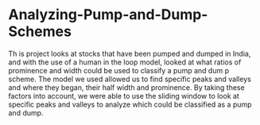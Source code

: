# Analyzing-Pump-and-Dump-Schemes
Th is project looks at stocks that have been pumped and
dumped in India, and with the use of a human in the loop
model, looked at what ratios of prominence and width could be
used to classify a pump and dum p scheme. The model we used
allowed us to find specific peaks and valleys and where they
began, their half width and prominence. By taking these factors
into account, we were able to use the sliding window to look at
specific peaks and valleys to analyze which could be classified
as a pump and dump.
